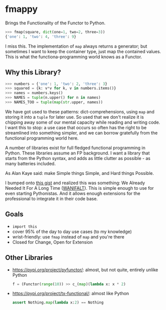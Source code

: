 # fmappy

Brings the Functionality of the Functor to Python.

```python
>>> fmap(square, dict(one=1, two=2, three=3))
{'one': 1, 'two': 4, 'three': 9}
```

I miss this.  The implementation of `map` always returns a generator; but sometimes
I want to keep the container type, just map the contained values.  This is what
the functiona-programming world knows as a Functor.

## Why this Library?

```python
>>> numbers = {'one': 1, 'two': 2, 'three': 3}
>>> squared = {k: v*v for k, v in numbers.items()}
>>> names = numbers.keys()
>>> NAMES = tuple(n.upper() for n in names)
>>> NAMES_TOO = tuple(map(str.upper, names))
```

We have got used to these patterns: dict-comprehensions, using `map` and storing
it into a `tuple` for later use.  So used that we don't realize it is chipping
away some of our mental capacity while reading and writing code.  I want this to
stop: a use case that occurs so often has the right to be streamlined into
something simpler, and we can borrow gratefully from the functional programming
world here.

A number of libraries exist for full fledged functional programming in Python.
These libraries assume an FP background.  I want a library that starts from the
Python syntax, and adds as little clutter as possible - as many batteries included.

As Alan Kaye said: make Simple things Simple, and Hard things Possible.

I bumped onto [this gist] and realized this was something: We Already Needed It For
A Long Time ([WANIFALT]).  This is simple enough to use for even starting Pythonistas.
And it allows enough extensions for the professional to integrate it in their code base.

## Goals

* `import this`
* cover 95% of the day to day use cases (to my knowledge)
* wrist-friendly: use `fmap` instead of `map` and you're there
* Closed for Change, Open for Extension

## Other Libraries

* https://pypi.org/project/pyfunctor/: almost, but not quite, entirely unlike Python

  ```python
  f = (Functor(range(10)) >> c_(map)(lambda x: x * 2)
  ```

* https://pypi.org/project/tx-functional/: almost like Python

  ```python
  assert Nothing.map(lambda x:2) == Nothing
  ```

[this gist]: https://gist.github.com/3noch/eef18dba108be7db0441
[WANIFALT]: https://qbziz.wordpress.com/2008/10/23/you-heard-it-here-first/
